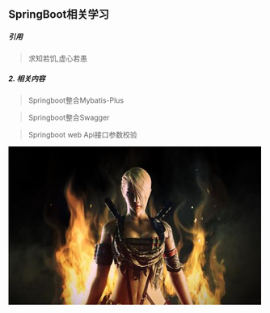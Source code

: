 ## SpringBoot相关学习

##### 引用
>   求知若饥,虚心若愚
##### 2. 相关内容
>   Springboot整合Mybatis-Plus

>   Springboot整合Swagger

>   Springboot web Api接口参数校验

![demo priture](/doc/demo.jpg)
